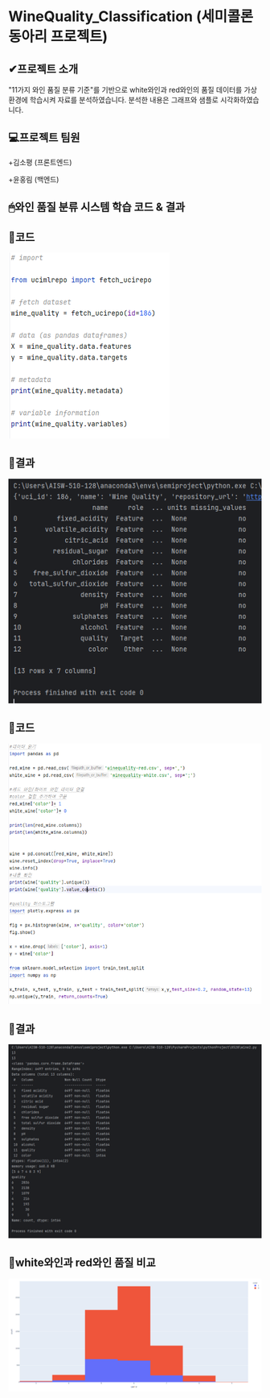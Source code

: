 # WineQuality_Classification (세미콜론 동아리 프로젝트)


✔프로젝트 소개
-----
"11가지 와인 품질 분류 기준"를 기반으로 white와인과 red와인의 품질 데이터를 가상환경에 학습시켜 자료를 분석하였습니다. 
분석한 내용은 그래프와 샘플로 시각화하였습니다.


💻프로젝트 팀원
-----
+김소평 (프론트엔드)

+윤홍림 (백엔드)



🖱와인 품질 분류 시스템 학습 코드 & 결과
-----
🍷코드
-----
![와인품질분류코드](https://github.com/so-pyeong/WineQuality_Classification/blob/main/0702wine-5.PNG)

🍷결과
-----
![와인품질분류학습](https://github.com/so-pyeong/WineQuality_Classification/blob/main/0702wine-3.PNG)

🍷코드
-----
![와인코드](https://github.com/so-pyeong/WineQuality_Classification/blob/main/0702wine-6.PNG)

🍷결과
-----
![와인학습](https://github.com/so-pyeong/WineQuality_Classification/blob/main/0702wine-2.PNG)

🍷white와인과 red와인 품질 비교
-----
![비교](https://github.com/so-pyeong/WineQuality_Classification/blob/main/0702wine.PNG)
